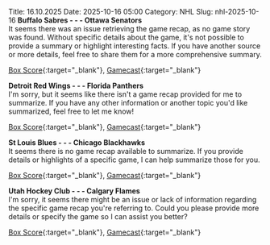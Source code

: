 Title: 16.10.2025
Date: 2025-10-16 05:00
Category: NHL 
Slug: nhl-2025-10-16 
**Buffalo Sabres - - - Ottawa Senators**  
It seems there was an issue retrieving the game recap, as no game story was found. Without specific details about the game, it's not possible to provide a summary or highlight interesting facts. If you have another source or more details, feel free to share them for a more comprehensive summary. 

[Box Score](/gamecenter/ott-vs-buf/2025/10/15/2025020057){:target="_blank"}, [Gamecast](https://www.nhl.com/news/ottawa-senators-buffalo-sabres-game-recap-october-15){:target="_blank"}<br>

**Detroit Red Wings - - - Florida Panthers**  
I'm sorry, but it seems like there isn't a game recap provided for me to summarize. If you have any other information or another topic you'd like summarized, feel free to let me know! 

[Box Score](/gamecenter/fla-vs-det/2025/10/15/2025020058){:target="_blank"}, [Gamecast](https://www.nhl.com/news/florida-panthers-detroit-red-wings-game-recap-october-15){:target="_blank"}<br>

**St Louis Blues - - - Chicago Blackhawks**  
It seems there is no game recap available to summarize. If you provide details or highlights of a specific game, I can help summarize those for you. 

[Box Score](/gamecenter/chi-vs-stl/2025/10/15/2025020059){:target="_blank"}, [Gamecast](https://www.nhl.com/news/chicago-blackhawks-st-louis-blues-game-recap-october-15){:target="_blank"}<br>

**Utah Hockey Club - - - Calgary Flames**  
I'm sorry, it seems there might be an issue or lack of information regarding the specific game recap you're referring to. Could you please provide more details or specify the game so I can assist you better? 

[Box Score](/gamecenter/cgy-vs-uta/2025/10/15/2025020060){:target="_blank"}, [Gamecast](https://www.nhl.com/news/calgary-flames-utah-hockey-club-game-recap-october-15){:target="_blank"}<br>

